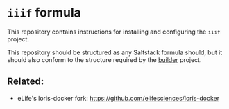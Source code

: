 # `iiif` formula

This repository contains instructions for installing and configuring the `iiif`
project.

This repository should be structured as any Saltstack formula should, but it 
should also conform to the structure required by the [builder](https://github.com/elifesciences/builder) 
project.

## Related:

* eLife's loris-docker fork: https://github.com/elifesciences/loris-docker


